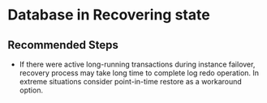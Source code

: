 <properties
	pageTitle="Database in Recovering state"
	description="Database in Recovering state"
	infoBubbleText="Database in Recovering state"
	service=""
	resource=""
	authors="srdan-bozovic-msft"
	ms.author="srbozovi"
	displayOrder=""
	articleId="fc0a77ec-b429-4278-9eef-108e8e6383cd"
	diagnosticScenario=""
	selfHelpType="generic"
	supportTopicIds="32637254"
	resourceTags=""
	productPesIds="16259"
	cloudEnvironments="public"
/>

# Database in Recovering state

## **Recommended Steps**

- If there were active long-running transactions during instance failover, recovery process may take long time to complete log redo operation. In extreme situations consider point-in-time restore as a workaround option.